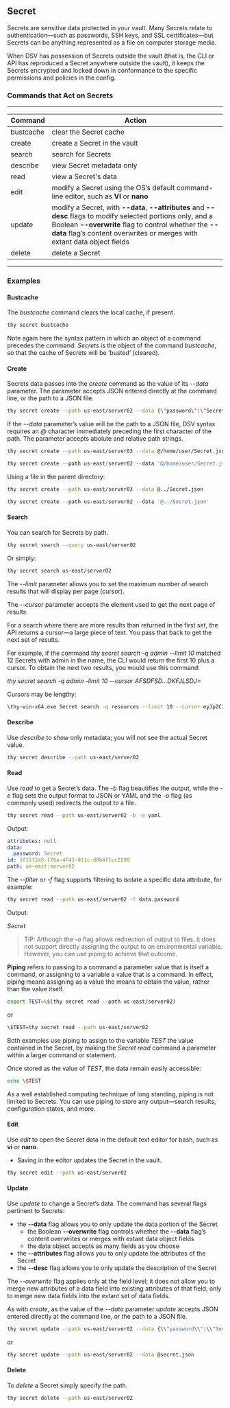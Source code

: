 ﻿[title]: # (Secret)
[tags]: # (DevOps Secrets Vault,DSV,)
[priority]: # (1810)

## Secret

Secrets are sensitive data protected in your vault. Many Secrets relate to authentication—such as passwords, SSH keys, and SSL certificates—but Secrets can be anything represented as a file on computer storage media.

When DSV has possession of Secrets outside the vault (that is, the CLI or API has reproduced a Secret anywhere outside the vault), it keeps the Secrets encrypted and locked down in conformance to the specific permissions and policies in the config.

### Commands that Act on Secrets
  
---
  
| Command | Action |
| ----- | ----- |
| bustcache | clear the Secret cache |
| create | create a Secret in the vault |
| search |search for Secrets |
| describe | view Secret metadata only |
| read | view a Secret's data |
| edit | modify a Secret using the OS’s default command-line editor, such as **VI** or **nano** |
| update | modify a Secret, with **--data**, **--attributes** and **--desc** flags to modify selected portions only, and a Boolean **--overwrite** flag to control whether the **--data** flag’s content overwrites or merges with extant data object fields  |
| delete | delete a Secret |
  
---
  
### Examples

#### Bustcache

The *bustcache* command clears the local cache, if present.

``` bash
thy secret bustcache
```

Note again here the syntax pattern in which an object of a command precedes the command: *Secrets* is the object of the command *bustcache*, so that the cache of Secrets will be ‘busted’ (cleared).

#### Create

Secrets data passes into the *create* command as the value of its *--data* parameter. The parameter accepts JSON entered directly at the command line, or the path to a JSON file.

``` bash
thy secret create --path us-east/server02 --data {\"password\":\"Secret\"}
```

If the *--data* parameter’s value will be the path to a JSON file, DSV syntax requires an *@* character immediately preceding the first character of the path. The parameter accepts abolute and relative path strings.

``` bash
thy secret create --path us-east/server03 --data @/home/user/Secret.json
```

``` powershell
thy secret create --path us-east/server02 --data '@/home/user/Secret.json'
```

Using a file in the parent directory:

``` bash
thy secret create --path us-east/server03 --data @../Secret.json
```

``` powershell
thy secret create --path us-east/server02 --data '@../Secret.json'
```

#### Search

You can search for Secrets by path.

``` bash
thy secret search --query us-east/server02
```

Or simply:

``` bash
thy secret search us-east/server02
```

The *--limit* parameter allows you to set the maximum number of search results that will display per page (cursor).

The *--cursor* parameter accepts the element used to get the next page of results.

For a search where there are more results than returned in the first set, the API returns a cursor—a large piece of text. You pass that back to get the next set of results.

For example, if the command *thy secret search  -q admin  --limit 10* matched 12 Secrets with admin in the name, the CLI would return the first 10 plus a cursor. To obtain the next two results, you would use this command:

*thy secret search  -q admin  -limit 10  --cursor AFSDFSD...DKFJLSDJ=*

Cursors may be lengthy:

```bash
\thy-win-x64.exe Secret search -q resources --limit 10 --cursor eyJpZCI6ImEwOTFjOWIzLWE4MmQtNGRiYy1hYThiLTYxMDY0NDZhZjA3MSIsInBhdGgiOiIiLCJ2ZXJzaW9uIjoidi1jdXJyZW50IiwidHlwZSI6IiIsImxhdGVzdCI6MH0=
```

#### Describe

Use *describe* to show only metadata; you will not see the actual Secret value.

``` bash
thy secret describe --path us-east/server02
```

#### Read

Use *read* to get a Secret’s data. The *-b* flag beautifies the output, while the *-e* flag sets the output format to JSON or YAML and the *-o* flag (as commonly used) redirects the output to a file.

``` bash
thy secret read --path us-east/server02 -b -e yaml
```

Output:

```yaml
attributes: null
data:
  password: Secret
id: 3f15f2a5-f76a-4f43-911c-d8b4f1cc2290
path: us-east:server02
```

The *--filter* or *-f* flag supports filtering to isolate a specific data attribute, for example:

```bash
thy secret read --path us-east/server02 -f data.password
```

Output:

*Secret*

> TIP: Although the *-o* flag allows redirection of output to files, it does not support directly assigning the output to an environmental variable. However, you can use piping to achieve that outcome.

**Piping** refers to passing to a command a parameter value that is itself a command, or assigning to a variable a value that is a command. In effect, piping means assigning as a value the means to obtain the value, rather than the value itself.

```bash
export TEST=\$(thy secret read --path us-east/server02)
```

or

```bash
\$TEST=thy secret read --path us-east/server02
```

Both examples use piping to assign to the variable *TEST* the value contained in the Secret, by making the *Secret read* command a parameter within a larger command or statement.

Once stored as the value of *TEST*, the data remain easily accessible:

```bash
echo \$TEST
```

As a well established computing technique of long standing, piping is not limited to Secrets. You can use piping to store any output—search results, configuration states, and more.

#### Edit

Use *edit* to open the Secret data in the default text editor for bash, such as **vi** or **nano**.

* Saving in the editor updates the Secret in the vault.

``` bash
thy secret edit --path us-east/server02
```

#### Update

Use *update* to change a Secret’s data. The command has several flags pertinent to Secrets:

* the **--data** flag allows you to only update the data portion of the Secret
  * the Boolean **--overwrite** flag controls whether the **--data** flag’s content overwrites or merges with extant data object fields
  * the data object accepts as many fields as you choose
* the **--attributes** flag allows you to only update the attributes of the Secret
* the **--desc** flag allows you to only update the description of the Secret

The *--overwrite* flag applies only at the field level; it does not allow you to merge new attributes of a data field into existing attributes of that field, only to merge new data fields into the extant set of data fields.

As with *create*, as the value of the *--data* parameter *update* accepts JSON entered directly at the command line, or the path to a JSON file.

```bash
thy secret update --path us-east/server02 --data {\\"password\\":\\"Secret2\\"}
```

or

```bash
thy secret update --path us-east/server02 --data @secret.json
```

#### Delete

To *delete* a Secret simply specify the path.

``` bash
thy secret delete --path us-east/server02
```
